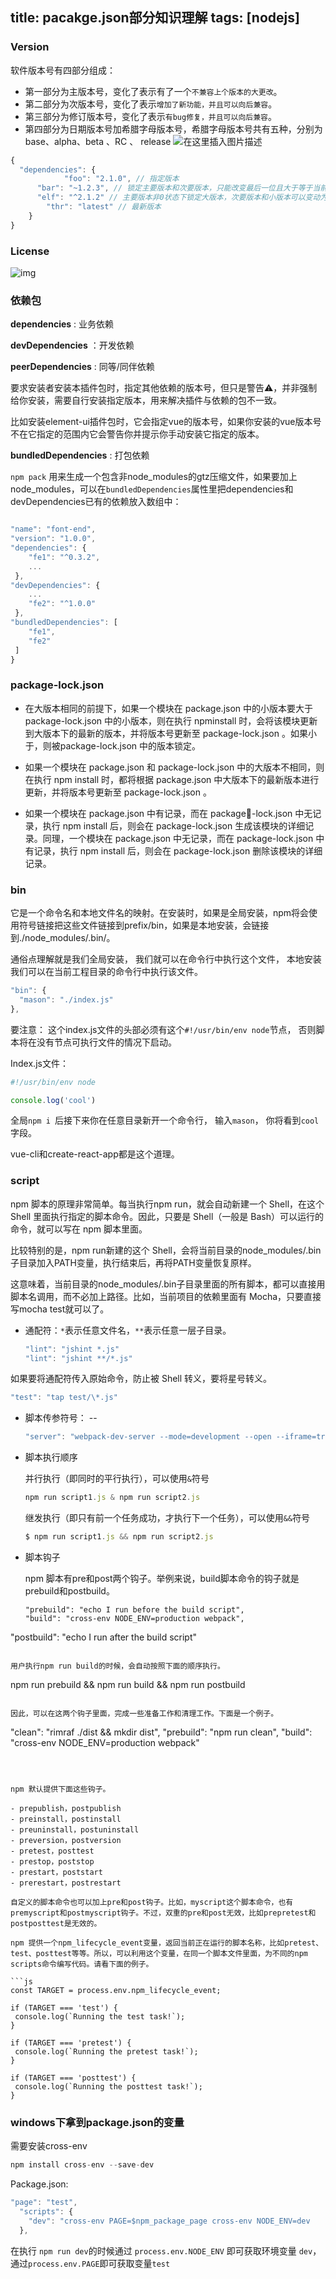 
title: pacakge.json部分知识理解
tags: [nodejs]
---


### Version

软件版本号有四部分组成：

- 第一部分为主版本号，变化了表示有了一个`不兼容上个版本的大更改`。
- 第二部分为次版本号，变化了表示`增加了新功能，并且可以向后兼容`。
- 第三部分为修订版本号，变化了表示`有bug修复，并且可以向后兼容`。
- 第四部分为日期版本号加希腊字母版本号，希腊字母版本号共有五种，分别为base、alpha、beta 、RC 、 release
![在这里插入图片描述](https://img-blog.csdnimg.cn/20190118111447199.png?x-oss-process=image/watermark,type_ZmFuZ3poZW5naGVpdGk,shadow_10,text_aHR0cHM6Ly9ibG9nLmNzZG4ubmV0L3dlaXhpbl80MDgxNzExNQ==,size_16,color_FFFFFF,t_70)

```js
{
  "dependencies": {
			"foo": "2.1.0", // 指定版本
      "bar": "~1.2.3", // 锁定主要版本和次要版本，只能改变最后一位且大于等于当前值
      "elf": "^2.1.2" // 主要版本非0状态下锁定大版本，次要版本和小版本可以变动为大于等于当前值，主要版本为0状态下，锁定主要版本和次要版本，同~
    	"thr": "latest" // 最新版本
  	}
}
```



### License

![img](https://ruanyifeng.com/blogimg/asset/201105/bg2011050101.png)

### 依赖包

**dependencies** : 业务依赖

**devDependencies** ：开发依赖 

**peerDependencies** : 同等/同伴依赖

要求安装者安装本插件包时，指定其他依赖的版本号，但只是警告⚠️，并非强制给你安装，需要自行安装指定版本，用来解决插件与依赖的包不一致。

比如安装element-ui插件包时，它会指定vue的版本号，如果你安装的vue版本号不在它指定的范围内它会警告你并提示你手动安装它指定的版本。

**bundledDependencies** : 打包依赖

`npm pack` 用来生成一个包含非node_modules的gtz压缩文件，如果要加上node_modules，可以在`bundledDependencies`属性里把dependencies和devDependencies已有的依赖放入数组中：

```js

"name": "font-end",
"version": "1.0.0",
"dependencies": {
	"fe1": "^0.3.2",
	...
 },
"devDependencies": {
	...
	"fe2": "^1.0.0"
 },
"bundledDependencies": [
	"fe1",
	"fe2"
 ]
}
```



### package-lock.json

- 在⼤版本相同的前提下，如果⼀个模块在 package.json 中的⼩版本要⼤于 package-lock.json 中的⼩版本，则在执⾏ npminstall 时，会将该模块更新到⼤版本下的最新的版本，并将版本号更新⾄ package-lock.json 。如果⼩于，则被package-lock.json 中的版本锁定。

- 如果⼀个模块在 package.json 和 package-lock.json 中的⼤版本不相同，则在执⾏ npm install 时，都将根据 package.json 中⼤版本下的最新版本进⾏更新，并将版本号更新⾄ package-lock.json 。

- 如果⼀个模块在 package.json 中有记录，⽽在 package-lock.json 中⽆记录，执⾏ npm install 后，则会在 package-lock.json ⽣成该模块的详细记录。同理，⼀个模块在 package.json 中⽆记录，⽽在 package-lock.json 中有记录，执⾏ npm install 后，则会在 package-lock.json 删除该模块的详细记录。



### bin

它是一个命令名和本地文件名的映射。在安装时，如果是全局安装，npm将会使用符号链接把这些文件链接到prefix/bin，如果是本地安装，会链接到./node_modules/.bin/。

通俗点理解就是我们全局安装， 我们就可以在命令行中执行这个文件， 本地安装我们可以在当前工程目录的命令行中执行该文件。

```js
"bin": {
  "mason": "./index.js"
},
```

要注意： 这个index.js文件的头部必须有这个`#!/usr/bin/env node`节点， 否则脚本将在没有节点可执行文件的情况下启动。

Index.js文件：

```js
#!/usr/bin/env node

console.log('cool')
```



全局`npm i `后接下来你在任意目录新开一个命令行， 输入`mason`， 你将看到`cool`字段。

vue-cli和create-react-app都是这个道理。



### script

npm 脚本的原理非常简单。每当执行npm run，就会自动新建一个 Shell，在这个 Shell 里面执行指定的脚本命令。因此，只要是 Shell（一般是 Bash）可以运行的命令，就可以写在 npm 脚本里面。

比较特别的是，npm run新建的这个 Shell，会将当前目录的node_modules/.bin子目录加入PATH变量，执行结束后，再将PATH变量恢复原样。

这意味着，当前目录的node_modules/.bin子目录里面的所有脚本，都可以直接用脚本名调用，而不必加上路径。比如，当前项目的依赖里面有 Mocha，只要直接写mocha test就可以了。

- 通配符：`*`表示任意文件名，`**`表示任意一层子目录。

  ```js
  "lint": "jshint *.js"
  "lint": "jshint **/*.js"
  ```

如果要将通配符传入原始命令，防止被 Shell 转义，要将星号转义。

   ```js
   "test": "tap test/\*.js"
   ```

- 脚本传参符号： --

  ```js
  "server": "webpack-dev-server --mode=development --open --iframe=true "
  ```

- 脚本执行顺序

  并行执行（即同时的平行执行），可以使用`&`符号

  ```js
  npm run script1.js & npm run script2.js
  ```

  继发执行（即只有前一个任务成功，才执行下一个任务），可以使用`&&`符号

  ```js
  $ npm run script1.js && npm run script2.js
  ```

- 脚本钩子

  npm 脚本有pre和post两个钩子。举例来说，build脚本命令的钩子就是prebuild和postbuild。

  ```
  "prebuild": "echo I run before the build script",
  "build": "cross-env NODE_ENV=production webpack",
"postbuild": "echo I run after the build script"
  ```

  用户执行npm run build的时候，会自动按照下面的顺序执行。

  ```
  npm run prebuild && npm run build && npm run postbuild
  ```
  
  因此，可以在这两个钩子里面，完成一些准备工作和清理工作。下面是一个例子。
  
  ```
  "clean": "rimraf ./dist && mkdir dist",
  "prebuild": "npm run clean",
  "build": "cross-env NODE_ENV=production webpack"
  ```
  
  
  
  npm 默认提供下面这些钩子。
  
  - prepublish，postpublish
  - preinstall，postinstall
  - preuninstall，postuninstall
  - preversion，postversion
  - pretest，posttest
  - prestop，poststop
  - prestart，poststart
  - prerestart，postrestart
  
  自定义的脚本命令也可以加上pre和post钩子。比如，myscript这个脚本命令，也有premyscript和postmyscript钩子。不过，双重的pre和post无效，比如prepretest和postposttest是无效的。
  
  npm 提供一个npm_lifecycle_event变量，返回当前正在运行的脚本名称，比如pretest、test、posttest等等。所以，可以利用这个变量，在同一个脚本文件里面，为不同的npm scripts命令编写代码。请看下面的例子。
  
  ```js
  const TARGET = process.env.npm_lifecycle_event;
   
  if (TARGET === 'test') {
   console.log(`Running the test task!`);
  }
   
  if (TARGET === 'pretest') {
   console.log(`Running the pretest task!`);
  }
   
  if (TARGET === 'posttest') {
   console.log(`Running the posttest task!`);
  }
  ```
  
  
  
  

### windows下拿到package.json的变量

需要安装cross-env

```js
npm install cross-env --save-dev
```

Package.json:

```js
"page": "test",
  "scripts": {
    "dev": "cross-env PAGE=$npm_package_page cross-env NODE_ENV=dev 
  },
```

在执行 `npm run dev`的时候通过 `process.env.NODE_ENV` 即可获取环境变量 `dev`，通过`process.env.PAGE`即可获取变量`test`





